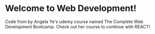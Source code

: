 # Welcome to Web Development!

Code from by Angela Ye's udemy course named The Complete Web Development Bootcamp. Check out her course to continue with REACT!
